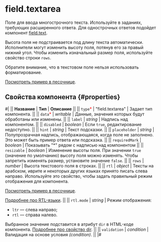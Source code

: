 # field.textarea

Поле для ввода многострочного текста. Используйте в заданиях, требующих расширенного ответа. Для однострочных ответов подойдет компонент [field.text](field.text.md).

Высота поля не подстраивается под длину текста автоматически. Исполнители могут изменить высоту поля, потянув его за правый нижний угол. Чтобы изменить изначальный размер поля, используйте свойство строки `rows`.

Обратите внимание, что в текстовом поле нельзя использовать форматирование.

[Посмотреть пример в песочнице](https://clck.ru/T7Ykn).

## Свойства компонента {#properties}

#|
|| **Название** | **Тип** | **Описание** ||
|| `type`<span style="color: red">\*</span> | "field.textarea" | Задает тип компонента. ||
|| `data`<span style="color: red">\*</span> | _writable_ | Данные, значения которых будут обработаны или изменены. ||
|| `label` | _string_ | Надпись над компонентом. ||
|| `disabled` | _boolean_ | Если `true`, редактирование недоступно. ||
|| `hint` | _string_ | Текст подсказки. ||
|| `placeholder` | _string_ | Полупрозрачная надпись, отображающаяся, когда поле не заполнено. Это может быть пример ответа или подсказка. ||
|| `requiredMark` | _boolean_ | Показывать "\*" рядом с надписью над компонентом ||
|| `resizable` | _boolean_ | Изменение высоты поля. При значении `true` (значение по умолчанию) высоту поля можно изменять. Чтобы запретить изменять размер, установите значение `false`. ||
|| `rows` | _number_ | Высота текстового поля в строках. ||
|| `rtl` | _object_ | Тексты на арабском, иврите и некоторых других языках принято писать слева направо. Используйте это свойство, чтобы задать правильный режим отображения для компонента.

[Посмотреть пример в песочнице](https://clck.ru/amHBJ).

[Подробнее про RTL-языки](https://www.w3.org/International/questions/qa-scripts).
||
|| `rtl.mode` | _string_ | Режим отображения:

- `ltr` — слева направо;
- `rtl` — справа налево.

Выбранное значение подставится в атрибут `dir` в HTML-коде компонента. [Подробнее про свойство dir](https://www.w3.org/International/questions/qa-html-dir). ||
|| `validation` | _condition_ | Валидация на основе условия _(condition)_. ||
|#

